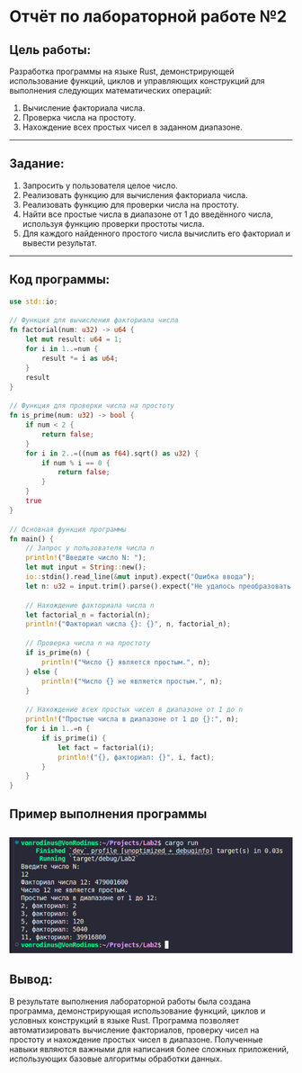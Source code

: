 # Отчёт по лабораторной работе №2

## Цель работы:
Разработка программы на языке Rust, демонстрирующей использование функций, циклов и управляющих конструкций для выполнения следующих математических операций:
1. Вычисление факториала числа.
2. Проверка числа на простоту.
3. Нахождение всех простых чисел в заданном диапазоне.

---

## Задание:
1. Запросить у пользователя целое число.
2. Реализовать функцию для вычисления факториала числа.
3. Реализовать функцию для проверки числа на простоту.
4. Найти все простые числа в диапазоне от 1 до введённого числа, используя функцию проверки простоты числа.
5. Для каждого найденного простого числа вычислить его факториал и вывести результат.

---

## Код программы:
```rust
use std::io;

// Функция для вычисления факториала числа
fn factorial(num: u32) -> u64 {
    let mut result: u64 = 1;
    for i in 1..=num {
        result *= i as u64;
    }
    result
}

// Функция для проверки числа на простоту
fn is_prime(num: u32) -> bool {
    if num < 2 {
        return false;
    }
    for i in 2..=((num as f64).sqrt() as u32) {
        if num % i == 0 {
            return false;
        }
    }
    true
}

// Основная функция программы
fn main() {
    // Запрос у пользователя числа n
    println!("Введите число N: ");
    let mut input = String::new();
    io::stdin().read_line(&mut input).expect("Ошибка ввода");
    let n: u32 = input.trim().parse().expect("Не удалось преобразовать в число");

    // Нахождение факториала числа n
    let factorial_n = factorial(n);
    println!("Факториал числа {}: {}", n, factorial_n);

    // Проверка числа n на простоту
    if is_prime(n) {
        println!("Число {} является простым.", n);
    } else {
        println!("Число {} не является простым.", n);
    }

    // Нахождение всех простых чисел в диапазоне от 1 до n
    println!("Простые числа в диапазоне от 1 до {}:", n);
    for i in 1..=n {
        if is_prime(i) {
            let fact = factorial(i);
            println!("{}, факториал: {}", i, fact);
        }
    }
}
```

## Пример выполнения программы
![alt text](image.png)
---

## Вывод:
В результате выполнения лабораторной работы была создана программа, демонстрирующая использование функций, циклов и условных конструкций в языке Rust. Программа позволяет автоматизировать вычисление факториалов, проверку чисел на простоту и нахождение простых чисел в диапазоне. Полученные навыки являются важными для написания более сложных приложений, использующих базовые алгоритмы обработки данных.
